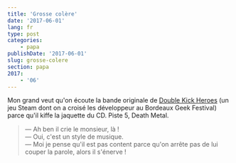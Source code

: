```yaml
---
title: 'Grosse colère'
date: '2017-06-01'
lang: fr
type: post
categories:
    - papa
publishDate: '2017-06-01'
slug: grosse-colere
section: papa
2017:
    - '06'
---
```


Mon grand veut qu'on écoute la bande originale de [Double Kick Heroes](http://www.doublekickheroes.rocks/) (un jeu Steam dont on a croisé les développeur au Bordeaux Geek Festival) parce qu'il kiffe la jaquette du CD. Piste 5, Death Metal.

<!--more-->

> — Ah ben il crie le monsieur, là !  
> — Oui, c'est un style de musique.  
> — Moi je pense qu'il est pas content parce qu'on arrête pas de lui couper la parole, alors il s'énerve !  





